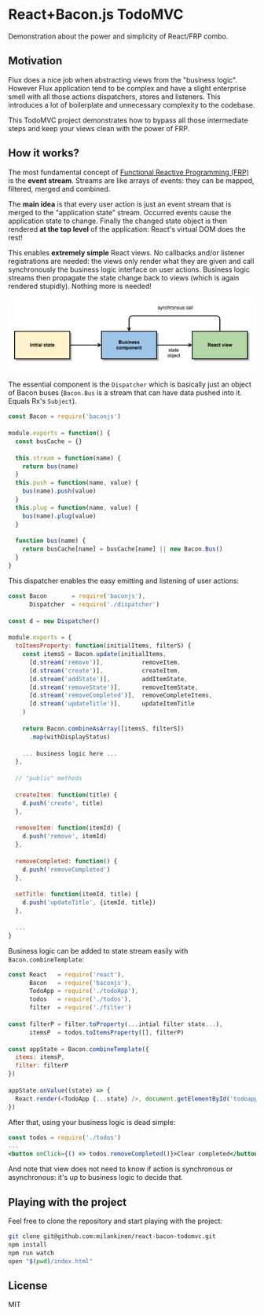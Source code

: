 # React+Bacon.js TodoMVC

Demonstration about the power and simplicity of React/FRP combo.

## Motivation

Flux does a nice job when abstracting views from the "business logic".
However Flux application tend to be complex and have a slight enterprise
smell with all those actions dispatchers, stores and listeners. This
introduces a lot of boilerplate and unnecessary complexity to the 
codebase. 

This TodoMVC project demonstrates how to bypass all those intermediate 
steps and keep your views clean with the power of FRP.

## How it works?

The most fundamental concept of [Functional Reactive Programming (FRP)](http://en.wikipedia.org/wiki/Functional_reactive_programming)
is the **event stream**. Streams are like arrays of events: they can be mapped, 
filtered, merged and combined. 

The **main idea** is that every user action is just an event stream that is merged 
to the "application state" stream. Occurred events cause the application state to 
change. Finally the changed state object is then rendered **at the top level** of
the application: React's virtual DOM does the rest!

This enables **extremely simple** React views. No callbacks and/or listener 
registrations are needed: the views only render what they are given and
call synchronously the business logic interface on user actions. Business logic
streams then propagate the state change back to views (which is again rendered
stupidly). Nothing more is needed!

![Application architecture](doc/diagram.png)

The essential component is the `Dispatcher` which is basically just an object
of Bacon buses (`Bacon.Bus` is a stream that can have data pushed into it. Equals Rx's `Subject`).

```javascript
const Bacon = require('baconjs')

module.exports = function() {
  const busCache = {}

  this.stream = function(name) {
    return bus(name)
  }
  this.push = function(name, value) {
    bus(name).push(value)
  }
  this.plug = function(name, value) {
    bus(name).plug(value)
  }

  function bus(name) {
    return busCache[name] = busCache[name] || new Bacon.Bus()
  }
}
```

This dispatcher enables the easy emitting and listening of user actions:

```javascript
const Bacon       = require('baconjs'),
      Dispatcher  = require('./dispatcher')

const d = new Dispatcher()

module.exports = {
  toItemsProperty: function(initialItems, filterS) {
    const itemsS = Bacon.update(initialItems,
      [d.stream('remove')],           removeItem,
      [d.stream('create')],           createItem,
      [d.stream('addState')],         addItemState,
      [d.stream('removeState')],      removeItemState,
      [d.stream('removeCompleted')],  removeCompleteItems,
      [d.stream('updateTitle')],      updateItemTitle
    )

    return Bacon.combineAsArray([itemsS, filterS])
      .map(withDisplayStatus)

    ... business logic here ...
  },

  // "public" methods

  createItem: function(title) {
    d.push('create', title)
  },

  removeItem: function(itemId) {
    d.push('remove', itemId)
  },

  removeCompleted: function() {
    d.push('removeCompleted')
  },

  setTitle: function(itemId, title) {
    d.push('updateTitle', {itemId, title})
  },
  
  ...
}
```

Business logic can be added to state stream easily with `Bacon.combineTemplate`:

```javascript
const React   = require('react'),
      Bacon   = require('baconjs'),
      TodoApp = require('./todoApp'),
      todos   = require('./todos'),
      filter  = require('./filter')

const filterP = filter.toProperty(...intial filter state...),
      itemsP  = todos.toItemsProperty([], filterP)

const appState = Bacon.combineTemplate({
  items: itemsP,
  filter: filterP
})

appState.onValue((state) => {
  React.render(<TodoApp {...state} />, document.getElementById('todoapp'))
})
```

After that, using your business logic is dead simple:

```jsx
const todos = require('./todos')
...
<button onClick={() => todos.removeCompleted()}>Clear completed</button>
```

And note that view does not need to know if action is synchronous or
asynchronous: it's up to business logic to decide that.


## Playing with the project

Feel free to clone the repository and start playing with the project:

```bash 
git clone git@github.com:milankinen/react-bacon-todomvc.git
npm install
npm run watch
open "$(pwd)/index.html"
```

## License

MIT

